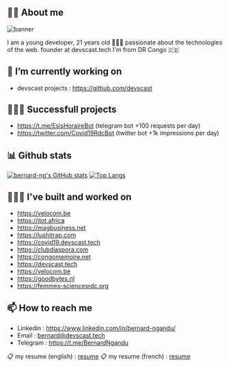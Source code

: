 ## ✌🏽 About me

![banner](https://github.com/bernard-ng/bernard-ng/blob/master/assets/ng-banner.png)

I am a young developer, 21 years old 💁🏾‍♂️ passionate about the technologies of the web.
founder at devscast.tech
I'm from DR Congo 🇨🇩

## 🔭 I’m currently working on 
- devscast projects : https://github.com/devscast

## 👨🏽‍🔧 Successfull projects
- https://t.me/EsisHoraireBot (telegram bot +100 requests per day)
- https://twitter.com/Covid19RdcBot (twitter bot +1k impressions per day)

## 📊 Github stats
[![bernard-ng's GitHub stats](https://github-readme-stats.vercel.app/api?username=bernard-ng&theme=algolia&count_private=true&show_icons=true&include_all_commits=true)](https://github.com/bernard-ng) [![Top Langs](https://github-readme-stats.vercel.app/api/top-langs/?username=bernard-ng&layout=default&theme=algolia&hide=html,coffeescript)](https://github.com/bernard-ng)

## 👨🏽‍🔧 I've built and worked on
- https://velocom.be
- https://itot.africa
- https://magbusiness.net
- https://lushitrap.com
- https://covid19.devscast.tech
- https://clubdiaspora.com
- https://congomemoire.net
- https://devscast.tech
- https://velocom.be
- https://goodbytes.nl
- https://femmes-sciencesrdc.org


## 📫 How to reach me
- Linkedin : https://www.linkedin.com/in/bernard-ngandu/
- Email : bernard@devscast.tech
- Telegram : https://t.me/BernardNgandu

📋 my resume (english) : [resume](assets/BernardTshabuNgandu-english.pdf)
📋 my resume (french) : [resume](assets/BernardTshabuNgandu-french.pdf)
